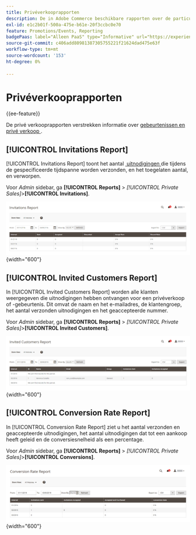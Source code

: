 ```yaml
---
title: Privéverkooprapporten
description: De in Adobe Commerce beschikbare rapporten over de particuliere verkoop bevatten nuttige informatie over evenementen en particuliere verkopen.
exl-id: e1c2b01f-500a-475e-b61e-20f3ccbc0e70
feature: Promotions/Events, Reporting
badgePaas: label="Alleen PaaS" type="Informative" url="https://experienceleague.adobe.com/nl/docs/commerce/user-guides/product-solutions" tooltip="Is alleen van toepassing op Adobe Commerce op Cloud-projecten (door Adobe beheerde PaaS-infrastructuur) en op projecten in het veld."
source-git-commit: c406add80981387305755221f21624dad475e63f
workflow-type: tm+mt
source-wordcount: '153'
ht-degree: 0%

---
```


# Privéverkooprapporten

{{ee-feature}}

De privé verkooprapporten verstrekken informatie over [&#x200B; gebeurtenissen en privé verkoop &#x200B;](../merchandising-promotions/events-private-sales.md).

## [!UICONTROL Invitations Report]

[!UICONTROL Invitations Report] toont het aantal [&#x200B; uitnodigingen &#x200B;](../merchandising-promotions/invitations.md) die tijdens de gespecificeerde tijdspanne worden verzonden, en het toegelaten aantal, en verworpen.

Voor _Admin_ sidebar, ga **[!UICONTROL Reports]** > _[!UICONTROL Private Sales]_>**[!UICONTROL Invitations]**.

![&#x200B; het Rapport van Uitnodigingen &#x200B;](./assets/private-sales-invitations.png){width="600"}

## [!UICONTROL Invited Customers Report]

In [!UICONTROL Invited Customers Report] worden alle klanten weergegeven die uitnodigingen hebben ontvangen voor een privéverkoop of -gebeurtenis. Dit omvat de naam en het e-mailadres, de klantengroep, het aantal verzonden uitnodigingen en het geaccepteerde nummer.

Voor _Admin_ sidebar, ga **[!UICONTROL Reports]** > _[!UICONTROL Private Sales]_>**[!UICONTROL Invited Customers]**.

![&#x200B; Uitgenodigd Rapport van Klanten &#x200B;](./assets/private-sales-invited-customers.png){width="600"}

## [!UICONTROL Conversion Rate Report]

In [!UICONTROL Conversion Rate Report] ziet u het aantal verzonden en geaccepteerde uitnodigingen, het aantal uitnodigingen dat tot een aankoop heeft geleid en de conversiesnelheid als een percentage.

Voor _Admin_ sidebar, ga **[!UICONTROL Reports]** > _[!UICONTROL Private Sales]_>**[!UICONTROL Conversions]**.

![&#x200B; Rapport van het Tarief van de Omzetting &#x200B;](./assets/private-sales-conversions.png){width="600"}
